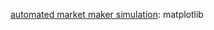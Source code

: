 [automated market maker simulation](https://github.com/RickOwri/token-engineering/tree/main): matplotlib
